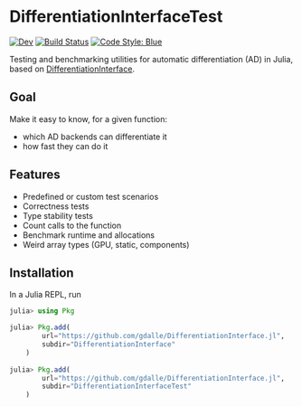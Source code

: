 # DifferentiationInterfaceTest

[![Dev](https://img.shields.io/badge/docs-dev-blue.svg)](https://gdalle.github.io/DifferentiationInterface.jl/DifferentiationInterfaceTest/dev/)
[![Build Status](https://github.com/gdalle/DifferentiationInterface.jl/actions/workflows/CI.yml/badge.svg?branch=main)](https://github.com/gdalle/DifferentiationInterface.jl/actions/workflows/CI.yml?query=branch%3Amain)
[![Code Style: Blue](https://img.shields.io/badge/code%20style-blue-4495d1.svg)](https://github.com/invenia/BlueStyle)

Testing and benchmarking utilities for automatic differentiation (AD) in Julia, based on [DifferentiationInterface](https://gdalle.github.io/DifferentiationInterface.jl/DifferentiationInterface/).

## Goal

Make it easy to know, for a given function:

- which AD backends can differentiate it
- how fast they can do it

## Features

- Predefined or custom test scenarios
- Correctness tests
- Type stability tests
- Count calls to the function
- Benchmark runtime and allocations
- Weird array types (GPU, static, components)

## Installation

In a Julia REPL, run

```julia
julia> using Pkg

julia> Pkg.add(
        url="https://github.com/gdalle/DifferentiationInterface.jl",
        subdir="DifferentiationInterface"
    )
    
julia> Pkg.add(
        url="https://github.com/gdalle/DifferentiationInterface.jl",
        subdir="DifferentiationInterfaceTest"
    )
```

